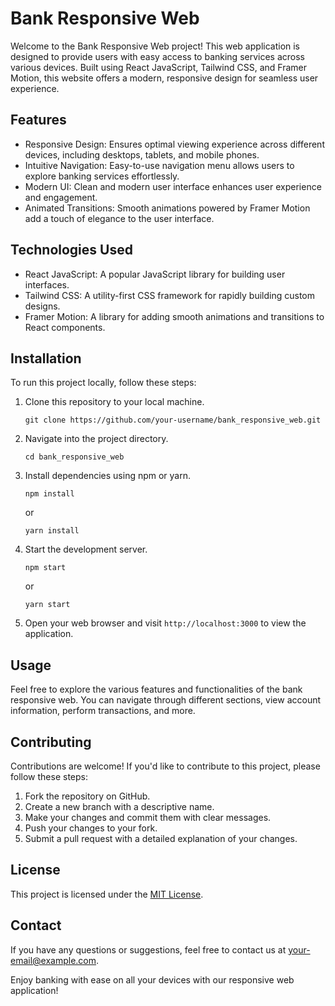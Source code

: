 # Bank Responsive Web

Welcome to the Bank Responsive Web project! This web application is designed to provide users with easy access to banking services across various devices. Built using React JavaScript, Tailwind CSS, and Framer Motion, this website offers a modern, responsive design for seamless user experience.

## Features

- Responsive Design: Ensures optimal viewing experience across different devices, including desktops, tablets, and mobile phones.
- Intuitive Navigation: Easy-to-use navigation menu allows users to explore banking services effortlessly.
- Modern UI: Clean and modern user interface enhances user experience and engagement.
- Animated Transitions: Smooth animations powered by Framer Motion add a touch of elegance to the user interface.

## Technologies Used

- React JavaScript: A popular JavaScript library for building user interfaces.
- Tailwind CSS: A utility-first CSS framework for rapidly building custom designs.
- Framer Motion: A library for adding smooth animations and transitions to React components.

## Installation

To run this project locally, follow these steps:

1. Clone this repository to your local machine.
   ```
   git clone https://github.com/your-username/bank_responsive_web.git
   ```

2. Navigate into the project directory.
   ```
   cd bank_responsive_web
   ```

3. Install dependencies using npm or yarn.
   ```
   npm install
   ```
   or
   ```
   yarn install
   ```

4. Start the development server.
   ```
   npm start
   ```
   or
   ```
   yarn start
   ```

5. Open your web browser and visit `http://localhost:3000` to view the application.

## Usage

Feel free to explore the various features and functionalities of the bank responsive web. You can navigate through different sections, view account information, perform transactions, and more.

## Contributing

Contributions are welcome! If you'd like to contribute to this project, please follow these steps:

1. Fork the repository on GitHub.
2. Create a new branch with a descriptive name.
3. Make your changes and commit them with clear messages.
4. Push your changes to your fork.
5. Submit a pull request with a detailed explanation of your changes.

## License

This project is licensed under the [MIT License](LICENSE).

## Contact

If you have any questions or suggestions, feel free to contact us at [your-email@example.com](himanshuaman14@gmail.com).


Enjoy banking with ease on all your devices with our responsive web application!
